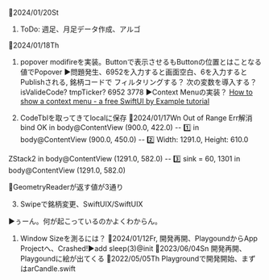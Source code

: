 📅2024/01/20St
1. ToDo: 週足、月足データ作成、アルゴ
 
📅2024/01/18Th
1. popover modifireを実装。Buttonで表示させるもButtonの位置とはことなる値でPopover
▶️問題発生、6952を入力すると画面空白、6を入力するとPublishされる, 銘柄コードで
フィルタリングする？
次の変数を導入する？
isValideCode?
tmpTicker?
6952 3778
▶️Context Menuの実装？
[How to show a context menu - a free SwiftUI by Example tutorial](https://www.hackingwithswift.com/quick-start/swiftui/how-to-show-a-context-menu)

2. CodeTblを取ってきてlocalに保存
📅2024/01/17Wn Out of Range Err解消
bind OK
in body@ContentView (900.0, 422.0) -- 1️⃣
in body@ContentView (900.0, 450.0) -- 2️⃣
Width: 1291.0, Height: 610.0

ZStack2
in body@ContentView (1291.0, 582.0) -- 3️⃣
sink = 60, 1301
in body@ContentView (1291.0, 582.0)

🔹GeometryReaderが返す値が3通り

3. Swipeで銘柄変更、SwiftUIX/SwiftUIX

▶️ぅーん。何が起こっているのかよくわからん。
1. Window Sizeを測るには？
📅2024/01/12Fr, 開発再開、PlaygoundからApp Projectへ、Crashed!▶️add sleep(3)@init
📅2023/06/04Sn 開発再開、Playgoundに絵が出てくる
📅2022/05/05Th Playgroundで開発開始、まずはarCandle.swift
